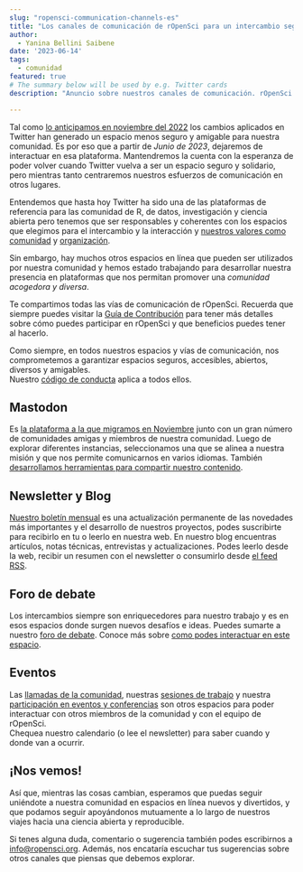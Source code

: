 ```yaml
---
slug: "ropensci-communication-channels-es"
title: "Los canales de comunicación de rOpenSci para un intercambio seguro y amigable"
author:
  - Yanina Bellini Saibene
date: '2023-06-14'
tags:
  - comunidad
featured: true
# The summary below will be used by e.g. Twitter cards
description: "Anuncio sobre nuestros canales de comunicación. rOpenSci deja de interactuar en Twitter pero puedes encontrarnos en muchos otros espacios."

---
```


Tal como [lo anticipamos en noviembre del 2022](/es/blog/2022/11/16/mastodon-es) los cambios aplicados en Twitter han generado un espacio menos seguro y amigable para nuestra comunidad. Es por eso que a partir de _Junio de 2023_, dejaremos de interactuar en esa plataforma. Mantendremos la cuenta con la esperanza de poder volver cuando Twitter vuelva a ser un espacio seguro y solidario, pero mientras tanto centraremos nuestros esfuerzos de comunicación en otros lugares.

Entendemos que hasta hoy Twitter ha sido una de las plataformas de referencia para las comunidad de R, de datos, investigación y ciencia abierta pero tenemos que ser responsables y 
coherentes con los espacios que elegimos para el intercambio y 
la interacción y [nuestros valores como comunidad](/es/codigo-de-conducta/) y [organización](/about/).


Sin embargo, hay muchos otros espacios en línea que pueden ser utilizados por nuestra comunidad y hemos estado trabajando para desarrollar nuestra presencia en plataformas que nos permitan promover una _comunidad acogedora y diversa_.


Te compartimos todas las vías de comunicación de rOpenSci. Recuerda que siempre puedes visitar la [Guía de Contribución](https://contributing.ropensci.org/resources.html#channels) para tener más detalles sobre cómo puedes participar en rOpenSci y que beneficios puedes tener al hacerlo. 

Como siempre, en todos nuestros espacios y vías de comunicación, nos comprometemos a garantizar espacios seguros, accesibles, abiertos, diversos y amigables.  
Nuestro [código de conducta](https://ropensci.org/code-of-conduct/) aplica a todos ellos.

## Mastodon

Es [la plataforma a la que migramos en Noviembre](https://hachyderm.io/@rOpenSci) junto con un gran número de comunidades amigas y miembros de nuestra comunidad. 
Luego de explorar diferentes instancias, seleccionamos una que se alinea a nuestra misión y que nos permite comunicarnos en varios idiomas. También [desarrollamos herramientas para compartir nuestro contenido](/blog/2023/05/17/scheduling-mastodon/). 

## Newsletter y Blog

[Nuestro boletín mensual](/news/) es una actualización permanente de las 
novedades más importantes y el desarrollo de nuestros proyectos, 
podes suscribirte para recibirlo en tu  o leerlo en nuestra web. 
En nuestro blog encuentras artículos, notas técnicas, entrevistas y actualizaciones. 
Podes leerlo desde la web, recibir un resumen con el newsletter o consumirlo desde [el feed RSS](/rbloggers/index.xml).

## Foro de debate 

Los intercambios siempre son enriquecedores para nuestro trabajo y es en 
esos espacios donde surgen nuevos desafíos e ideas. Puedes sumarte a nuestro [foro de debate](https://discuss.ropensci.org/). Conoce más sobre [como podes interactuar en este espacio](/blog/2022/01/11/ropensci-forum/). 

## Eventos

Las [llamadas de la comunidad](/commcalls/), nuestras [sesiones de trabajo](/events/) y nuestra 
[participación en eventos y conferencias](/talks/) son otros espacios para poder interactuar 
con otros miembros de la comunidad y con el equipo de rOpenSci.  
Chequea nuestro calendario (o lee el newsletter) para saber cuando y donde van a ocurrir. 

## ¡Nos vemos!

Así que, mientras las cosas cambian, esperamos que puedas seguir uniéndote a nuestra comunidad en espacios en línea nuevos y divertidos, y que podamos seguir apoyándonos mutuamente a lo largo de nuestros viajes hacia una ciencia abierta y reproducible.

Si tenes alguna duda, comentario o sugerencia también podes 
escribirnos a info@ropensci.org. Además, nos encataría escuchar tus sugerencias sobre otros canales que piensas que debemos explorar. 
